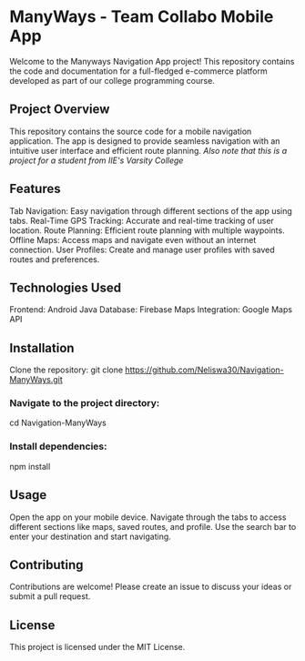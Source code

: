 # ManyWays - Team Collabo Mobile App 

Welcome to the Manyways Navigation App project! This repository contains the code and documentation for a full-fledged e-commerce platform developed as part of our college programming course.

## Project Overview
This repository contains the source code for a mobile navigation application. The app is designed to provide seamless navigation with an intuitive user interface and efficient route planning. *Also note that this is a project for a student from IIE's Varsity College*

## Features
Tab Navigation: Easy navigation through different sections of the app using tabs.
Real-Time GPS Tracking: Accurate and real-time tracking of user location.
Route Planning: Efficient route planning with multiple waypoints.
Offline Maps: Access maps and navigate even without an internet connection.
User Profiles: Create and manage user profiles with saved routes and preferences.

## Technologies Used
Frontend: Android Java
Database: Firebase
Maps Integration: Google Maps API

## Installation
Clone the repository:
git clone https://github.com/Neliswa30/Navigation-ManyWays.git 
### Navigate to the project directory:
cd Navigation-ManyWays 
### Install dependencies:
npm install

## Usage
Open the app on your mobile device.
Navigate through the tabs to access different sections like maps, saved routes, and profile.
Use the search bar to enter your destination and start navigating.

## Contributing
Contributions are welcome! Please create an issue to discuss your ideas or submit a pull request.

## License
This project is licensed under the MIT License.

